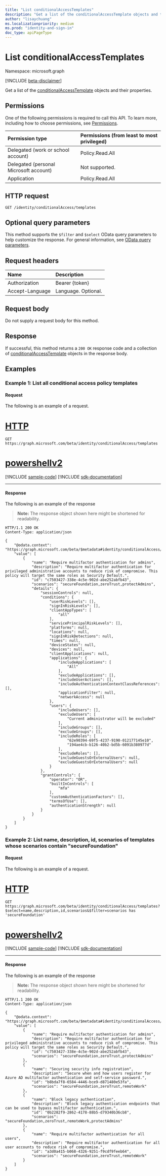 ```yaml
---
title: "List conditionalAccessTemplates"
description: "Get a list of the conditionalAccessTemplate objects and their properties."
author: "lisaychuang"
ms.localizationpriority: medium
ms.prod: "identity-and-sign-in"
doc_type: apiPageType
---
```


# List conditionalAccessTemplates
Namespace: microsoft.graph

[!INCLUDE [beta-disclaimer](../../includes/beta-disclaimer.md)]

Get a list of the [conditionalAccessTemplate](../resources/conditionalaccesstemplate.md) objects and their properties.

## Permissions
One of the following permissions is required to call this API. To learn more, including how to choose permissions, see [Permissions](/graph/permissions-reference).

|Permission type                        | Permissions (from least to most privileged)                                       |
|:--------------------------------------|:----------------------------------------------------------------------------------|
|Delegated (work or school account)     | Policy.Read.All |
|Delegated (personal Microsoft account) | Not supported. |
|Application                            | Policy.Read.All |

## HTTP request

<!-- {
  "blockType": "ignored"
}
-->
``` http
GET /identity/conditionalAccess/templates
```

## Optional query parameters
This method supports the `$filter` and `$select` OData query parameters to help customize the response. For general information, see [OData query parameters](/graph/query-parameters).

## Request headers
| Name            |Description|
|:----------------|:----------|
| Authorization   | Bearer {token} |
| Accept-Language | Language. Optional. |

## Request body
Do not supply a request body for this method.

## Response

If successful, this method returns a `200 OK` response code and a collection of [conditionalAccessTemplate](../resources/conditionalaccesstemplate.md) objects in the response body.

## Examples

### Example 1: List all conditional access policy templates

#### Request
The following is an example of a request.

# [HTTP](#tab/http)
<!-- {
  "blockType": "request",
  "name": "list_conditionalaccesstemplate"
}
-->
``` http
GET https://graph.microsoft.com/beta/identity/conditionalAccess/templates
```

# [powershellv2](#tab/powershellv2)
[!INCLUDE [sample-code](../includes/snippets/powershellv2/list-conditionalaccesstemplate-powershellv2-snippets.md)]
[!INCLUDE [sdk-documentation](../includes/snippets/snippets-sdk-documentation-link.md)]

---

#### Response
The following is an example of the response
>**Note:** The response object shown here might be shortened for readability.
<!-- {
  "blockType": "response",
  "truncated": true,
  "@odata.type": "Collection(microsoft.graph.conditionalAccessTemplate)"
}
-->
``` http
HTTP/1.1 200 OK
Content-Type: application/json

{
    "@odata.context": "https://graph.microsoft.com/beta/$metadata#identity/conditionalAccess/templates",
    "value": [
        {
            "name": "Require multifactor authentication for admins",
            "description": "Require multifactor authentication for privileged administrative accounts to reduce risk of compromise. This policy will target the same roles as Security Default.",
            "id": "c7503427-338e-4c5e-902d-abe252abfb43",
            "scenarios": "secureFoundation,zeroTrust,protectAdmins",
            "details": {
                "sessionControls": null,
                "conditions": {
                    "userRiskLevels": [],
                    "signInRiskLevels": [],
                    "clientAppTypes": [
                        "all"
                    ],
                    "servicePrincipalRiskLevels": [],
                    "platforms": null,
                    "locations": null,
                    "signInRiskDetections": null,
                    "times": null,
                    "deviceStates": null,
                    "devices": null,
                    "clientApplications": null,
                    "applications": {
                        "includeApplications": [
                            "All"
                        ],
                        "excludeApplications": [],
                        "includeUserActions": [],
                        "includeAuthenticationContextClassReferences": [],
                        "applicationFilter": null,
                        "networkAccess": null
                    },
                    "users": {
                        "includeUsers": [],
                        "excludeUsers": [
                            "Current administrator will be excluded"
                        ],
                        "includeGroups": [],
                        "excludeGroups": [],
                        "includeRoles": [
                            "62e90394-69f5-4237-9190-012177145e10",
                            "194ae4cb-b126-40b2-bd5b-6091b380977d"
                        ],
                        "excludeRoles": [],
                        "includeGuestsOrExternalUsers": null,
                        "excludeGuestsOrExternalUsers": null
                    }
                },
                "grantControls": {
                    "operator": "OR",
                    "builtInControls": [
                        "mfa"
                    ],
                    "customAuthenticationFactors": [],
                    "termsOfUse": [],
                    "authenticationStrength": null
                }
            }
        }
    ]
}
```

### Example 2: List name, description, id, scenarios of templates whose scenarios contain "secureFoundation"

#### Request
The following is an example of a request.

# [HTTP](#tab/http)
<!-- {
  "blockType": "request",
  "name": "list_conditionalaccesstemplate_select"
}
-->
``` http
GET https://graph.microsoft.com/beta/identity/conditionalAccess/templates?$select=name,description,id,scenarios&$filter=scenarios has 'secureFoundation'
```

# [powershellv2](#tab/powershellv2)
[!INCLUDE [sample-code](../includes/snippets/powershellv2/list-conditionalaccesstemplate-select-powershellv2-snippets.md)]
[!INCLUDE [sdk-documentation](../includes/snippets/snippets-sdk-documentation-link.md)]

---

#### Response
The following is an example of the response
>**Note:** The response object shown here might be shortened for readability.
<!-- {
  "blockType": "response",
  "truncated": true,
  "@odata.type": "Collection(microsoft.graph.conditionalAccessTemplate)"
}
-->
``` http
HTTP/1.1 200 OK
Content-Type: application/json

{
    "@odata.context": "https://graph.microsoft.com/beta/$metadata#identity/conditionalAccess/templates(name,description,id,scenarios)",
    "value": [
        {
            "name": "Require multifactor authentication for admins",
            "description": "Require multifactor authentication for privileged administrative accounts to reduce risk of compromise. This policy will target the same roles as Security Default.",
            "id": "c7503427-338e-4c5e-902d-abe252abfb43",
            "scenarios": "secureFoundation,zeroTrust,protectAdmins"
        },
        {
            "name": "Securing security info registration",
            "description": "Secure when and how users register for Azure AD multifactor authentication and self-service password.",
            "id": "b8bda7f8-6584-4446-bce9-d871480e53fa",
            "scenarios": "secureFoundation,zeroTrust,remoteWork"
        },
        {
            "name": "Block legacy authentication",
            "description": "Block legacy authentication endpoints that can be used to bypass multifactor authentication.",
            "id": "0b2282f9-2862-4178-88b5-d79340b36cb8",
            "scenarios": "secureFoundation,zeroTrust,remoteWork,protectAdmins"
        },
        {
            "name": "Require multifactor authentication for all users",
            "description": "Require multifactor authentication for all user accounts to reduce risk of compromise.",
            "id": "a3d0a415-b068-4326-9251-f9cdf9feeb64",
            "scenarios": "secureFoundation,zeroTrust,remoteWork"
        }
    ]
}
```
